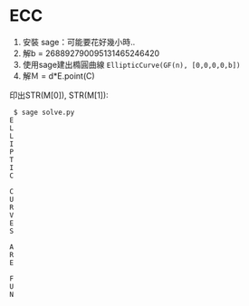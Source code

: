 # ECC
 1. 安裝 sage：可能要花好幾小時..
 2. 解b = 268892790095131465246420
 3. 使用sage建出橢圓曲線
  ```EllipticCurve(GF(n), [0,0,0,0,b])```
 4. 解Ｍ = d*E.point(C)

印出STR(M[0]), STR(M[1]):

```
 $ sage solve.py
E
L
L
I
P
T
I
C

C
U
R
V
E
S

A
R
E

F
U
N
```
